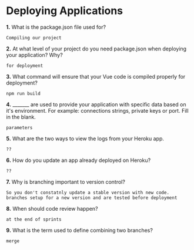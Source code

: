 # Deploying Applications

**1.** What is the package.json file used for?
<!-- enter you answer in the space below -->
```
Compiling our project
``` 
**2.** At what level of your project do you need package.json when deploying your application? Why?
<!-- enter you answer in the space below -->
```
for deployment
```
**3.** What command will ensure that your Vue code is compiled properly for deployment?
<!-- enter you answer in the space below -->
```
npm run build
```
**4.** _______ are used to provide your application with specific data based on it's environment. For example: connections strings, private keys or port. Fill in the blank.
<!-- enter you answer in the space below -->
```
parameters
```
**5.** What are the two ways to view the logs from your Heroku app.
<!-- enter you answer in the space below -->
```
??
```
**6.** How do you update an app already deployed on Heroku?
<!-- enter you answer in the space below -->
```
??
```
**7.** Why is branching important to version control?
<!-- enter you answer in the space below -->
```
So you don't constatnly update a stable version with new code. branches setup for a new version and are tested before deployment
```
**8.** When should code review happen?
<!-- enter you answer in the space below -->
```
at the end of sprints
```
**9.** What is the term used to define combining two branches?
<!-- enter you answer in the space below -->
```
merge
```